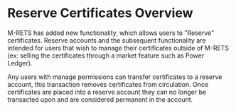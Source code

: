 # Reserve Certificates Overview 

M-RETS has added new functionality, which allows users to "Reserve" certificates. Reserve accounts and the subsequent functionality are intended for users that wish to manage their certificates outside of M-RETS (ex: selling the certificates through a market feature such as Power Ledger). 

Any users with manage permissions can transfer certificates to a reserve account, this transaction removes certificates from circulation. Once certificates are placed into a reserve account they can no longer be transacted upon and are considered permanent in the account. 
